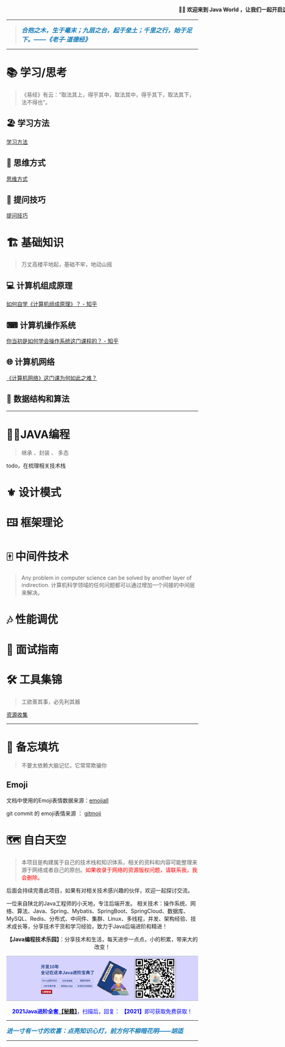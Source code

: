 

<marquee width=1000 behavior=alternate direction=left align=middle><span><b>🏳‍🌈 欢迎来到 Java World ，让我们一起开启这个世界的旅程吧！💖</b></span>!</marquee>


---



> <b><em><span style="
>     font-size: 16px;
>     color: #167dba;
> ">合抱之木，生于毫末；九层之台，起于垒土；千里之行，始于足下。——《老子·道德经》</span></em></b>



---


# 📚 学习/思考

> 《易经》有云：“取法其上，得乎其中，取法其中，得乎其下，取法其下，法不得也”。


## 🏖 学习方法
[学习方法](StudySkills/StudySkillsCollect.md)

## 🗽 思维方式
[思维方式](StudySkills/ThinkIdeaCollect.md)

## 🎡 提问技巧
[提问技巧](StudySkills/AskQuestionsCollect.md)


# 🏗 基础知识

> 万丈高楼平地起，基础不牢，地动山摇


## 💻 计算机组成原理
[如何自学《计算机组成原理》？ - 知乎](https://www.zhihu.com/question/54412162)



## ⌨ 计算机操作系统
[你当初是如何学会操作系统这门课程的？ - 知乎](https://www.zhihu.com/question/270998611)



## 🌐 计算机网络

[《计算机网络》这门课为何如此之难？](https://www.zhihu.com/question/19718686)

## 💠 数据结构和算法



---


# 👨‍💻JAVA编程
> 继承 、封装 、 多态

todo，在梳理相关技术栈

# ⚜ 设计模式

# 🖽 框架理论

# 🀄 中间件技术
> Any problem in computer science can be solved by another layer of indirection.
> 计算机科学领域的任何问题都可以通过增加一个间接的中间层来解决。


# 🎶 性能调优


# 🤵 面试指南


# 🛠 工具集锦
> 工欲善其事，必先利其器

[资源收集](http://www.aflyun.work/tools/)


---



# 📝 备忘填坑
> 不要太依赖大脑记忆，它常常欺骗你

## Emoji

文档中使用的Emoji表情数据来源：[emojiall](https://www.emojiall.com/zh-hans)

git commit 的 emoji表情来源 ： [gitmoji](https://gitmoji.carloscuesta.me/) 

<p/>



# 🗺 自白天空
> 本项目是构建属于自己的技术栈和知识体系，相关的资料和内容可能整理来源于网络或者自己的原创。<font color='red'>如果收录于网络的资源版权问题，请联系我，我会删除。</font>


后面会持续完善此项目，如果有对相关技术感兴趣的伙伴，欢迎一起探讨交流。

一位来自陕北的Java工程师的小天地，专注后端开发。 相关技术：操作系统、网络、算法、Java、Spring、Mybatis、SpringBoot、SpringCloud、数据库、MySQL、Redis、分布式、中间件、集群、Linux、多线程，并发、架构经验、技术成长等，分享技术干货和学习经验，致力于Java后端进阶和精进！


<center><b>【Java编程技术乐园】</b>：分享技术和生活，每天进步一点点，小的积累，带来大的改变！</center>

<p/>


<a href="https://mp.weixin.qq.com/s/1yRoYDnnJMAqz44qU9NCBA" target="_blank"><p style="text-align: center">![](java_world_qr.png)</p></a>

<center><font color='blue'><b>2021Java进阶全套<a href='https://pan.baidu.com/s/1afa5gictBEMmzxpxrDV1Hw' target="_blank">【秘籍】</a></b>，扫描后，回复： <b>【2021】</b>即可获取免费获取！</font></center>
<p/>





---
<p/>

<b><em><span style="
    font-size: 16px;
    color: #167dba;
">进一寸有一寸的欢喜：点亮知识心灯，前方何不柳暗花明——胡适</span></em></b>



---

